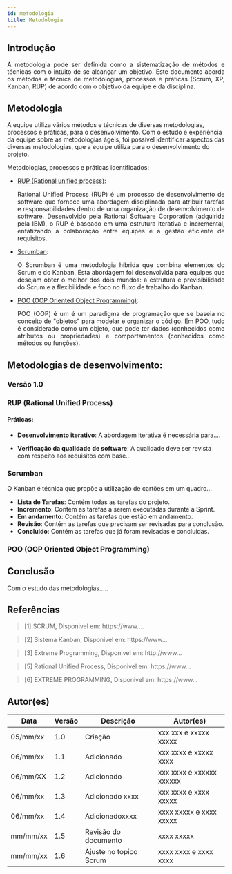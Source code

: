 ```yaml
---
id: metodologia
title: Metodologia
---
```

 
 
## Introdução
 
<p align = "justify">
A metodologia pode ser definida como a sistematização de métodos e técnicas com o intuito de se alcançar um objetivo. Este documento aborda os métodos e técnica de metodologias, processos e práticas (Scrum, XP, Kanban, RUP) de acordo com o objetivo da equipe e da disciplina.
</p>
 
## Metodologia
A equipe utiliza vários métodos e técnicas de diversas metodologias, processos e práticas, para o desenvolvimento. Com o estudo e  experiência da equipe sobre as metodologias ágeis, foi possível identificar aspectos das diversas metodologias, que a equipe utiliza para o desenvolvimento do projeto.
 
Metodologias, processos e práticas identificados:

 - [RUP (Rational unified process)](https://www.../):<p align = "justify">
Rational Unified Process (RUP) é um processo de desenvolvimento de software que fornece uma abordagem disciplinada para atribuir tarefas e responsabilidades dentro de uma organização de desenvolvimento de software. Desenvolvido pela Rational Software Corporation (adquirida pela IBM), o RUP é baseado em uma estrutura iterativa e incremental, enfatizando a colaboração entre equipes e a gestão eficiente de requisitos.
 </p>
 
- [Scrumban](https://www.../):<p align = "justify">
O Scrumban é uma metodologia híbrida que combina elementos do Scrum e do Kanban. Esta abordagem foi desenvolvida para equipes que desejam obter o melhor dos dois mundos: a estrutura e previsibilidade do Scrum e a flexibilidade e foco no fluxo de trabalho do Kanban.
</p>
 
- [POO (OOP Oriented Object Programming)](https://www....):<p align = "justify">
POO (OOP) é um é um paradigma de programação que se baseia no conceito de "objetos" para modelar e organizar o código. Em POO, tudo é considerado como um objeto, que pode ter dados (conhecidos como atributos ou propriedades) e comportamentos (conhecidos como métodos ou funções).
</p>
 


  
## Metodologias de desenvolvimento:
 
### Versão 1.0
 
### RUP (Rational Unified Process)
 
#### Práticas:
 
- **Desenvolvimento iterativo**: A
abordagem iterativa é necessária para....
 
- **Verificação da qualidade de software**: A qualidade deve ser revista com
respeito aos requisitos com base...
 
 
### Scrumban
 
<p align = "justify">
O Kanban é técnica que propõe a utilização de cartões em um quadro...
</p>
 
- **Lista de Tarefas**: Contém todas as tarefas do projeto.
- **Incremento**: Contém as tarefas a serem executadas durante a Sprint.
- **Em andamento**: Contém as tarefas que estão em andamento.
- **Revisão**: Contém as tarefas que precisam ser revisadas para conclusão.
- **Concluido**: Contém as tarefas que já foram revisadas e concluídas.

### POO (OOP Oriented Object Programming)

<p align = "justify">

</p>
 
## Conclusão
 
<p align = "justify">
 
Com o estudo das metodologias.....
 
</p>
 
## Referências
 
> [1] SCRUM, Disponivel em: https://www....
 
> [2] Sistema Kanban, Disponivel em: https://www...
 
> [3] Extreme Programming, Disponivel em: http://www...

> [5] Rational Unified Process, Disponivel em: https://www...
 
> [6] EXTREME PROGRAMMING, Disponivel em: https://www...
 
 
## Autor(es)
 
| Data | Versão | Descrição | Autor(es) |
| -- | -- | -- | -- |
| 05/mm/xx | 1.0 | Criação  | xxx xxx e xxxxx xxxxx |
| 06/mm/xx | 1.1 | Adicionado  | xxx xxxx e xxxxx xxxx |
| 06/mm/XX | 1.2 | Adicionado  | xxx xxxx e xxxxxx xxxxxx |
| 06/mm/xx | 1.3 | Adicionado xxxx | xxx xxxx e xxxx xxxxx |
| 06/mm/xx | 1.4 | Adicionadoxxxx | xxxx xxxxx e xxxx xxxxx |
| mm/mm/xx | 1.5 | Revisão do documento | xxxx xxxxx |
| mm/mm/xx | 1.6 | Ajuste no topico Scrum | xxxx xxxx e xxxx xxxx |
